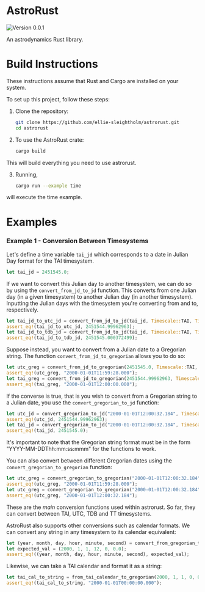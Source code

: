 # AstroRust

![Version 0.0.1](https://img.shields.io/badge/version-0.0.1-blue)

An astrodynamics Rust library.

# Build Instructions
These instructions assume that Rust and Cargo are installed on your system. 

To set up this project, follow these steps:
1. Clone the repository:
    ```bash
    git clone https://github.com/ellie-sleightholm/astrorust.git
    cd astrorust
    ```
2. To use the AstroRust crate:
    ```bash
    cargo build
    ```
This will build everything you need to use astrorust. 

3. Running,
    ```bash
    cargo run --example time
    ```

will execute the time example. 

# Examples

### Example 1 - Conversion Between Timesystems
Let's define a time variable `tai_jd` which corresponds to a date in
Julian Day format for the TAI timesystem. 
```rust
let tai_jd = 2451545.0;
```
If we want to convert this Julian day to another timesystem, we can do
so by using the `convert_from_jd_to_jd` function. This converts from one Julian day (in a given timesystem) to another Julian day (in another timesystem). Inputting the Julian days with the timesystem you're converting from and to, respectively.
```rust
let tai_jd_to_utc_jd = convert_from_jd_to_jd(tai_jd, Timescale::TAI, Timescale::UTC);
assert_eq!(tai_jd_to_utc_jd, 2451544.99962963);
let tai_jd_to_tdb_jd = convert_from_jd_to_jd(tai_jd, Timescale::TAI, Timescale::TDB);
assert_eq!(tai_jd_to_tdb_jd, 2451545.000372499);
```

Suppose instead, you want to convert from a Julian date to a Gregorian string. The function `convert_from_jd_to_gregorian` allows you to do so:
```rust
let utc_greg = convert_from_jd_to_gregorian(2451545.0, Timescale::TAI, Timescale::UTC);
assert_eq!(utc_greg, "2000-01-01T11:59:28.000");
let tai_greg = convert_from_jd_to_gregorian(2451544.99962963, Timescale::UTC, Timescale::TAI);
assert_eq!(tai_greg, "2000-01-01T12:00:00.000");
```

If the converse is true, that is you wish to convert from a Gregorian string to a Julian date, you use the `convert_gregorian_to_jd` function:
```rust
let utc_jd = convert_gregorian_to_jd("2000-01-01T12:00:32.184", Timescale::TT, Timescale::UTC);
assert_eq!(utc_jd, 2451544.99962963);
let tai_jd = convert_gregorian_to_jd("2000-01-01T12:00:32.184", Timescale::TT, Timescale::TAI);
assert_eq!(tai_jd, 2451545.0);
```
It's important to note that the Gregorian string format must be in the form "YYYY-MM-DDThh:mm:ss:mmm" for the functions to work. 

You can also convert between different Gregorian dates using the `convert_gregorian_to_gregorian` function:
```rust
let utc_greg = convert_gregorian_to_gregorian("2000-01-01T12:00:32.184", Timescale::TT, Timescale::UTC);
assert_eq!(utc_greg, "2000-01-01T11:59:28.000");
let utc_greg = convert_gregorian_to_gregorian("2000-01-01T12:00:32.184", Timescale::TT, Timescale::TDB);
assert_eq!(utc_greg, "2000-01-01T12:00:32.184");
```

These are the *main* conversion functions used within astrorust. So far, they can convert between TAI, UTC, TDB and TT timesystems. 

AstroRust also supports other conversions such as calendar formats. We can convert any string in any timesystem to its calendar equivalent:
```rust
let (year, month, day, hour, minute, second) = convert_from_gregorian_to_calendar(tai_greg);
let expected_val = (2000, 1, 1, 12, 0, 0.0);
assert_eq!((year, month, day, hour, minute, second), expected_val);
```

Likewise, we can take a TAI calendar and format it as a string:
```rust
let tai_cal_to_string = from_tai_calendar_to_gregorian(2000, 1, 1, 0, 0.0, 0.0);
assert_eq!(tai_cal_to_string, "2000-01-01T00:00:00.000");
```

